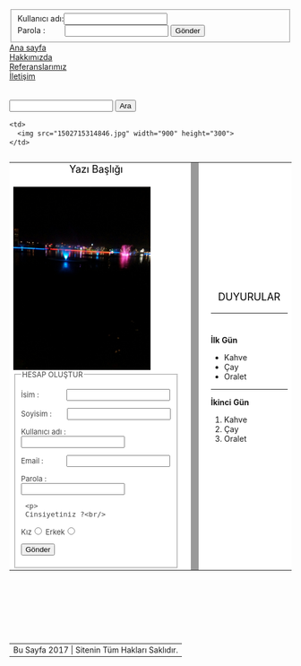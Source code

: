 <!DOCTYPE html>

<html>
  <head>
    <title>Serkan Cevizci</title>
	<link rel ="stylesheet" style="text/css" href ="serkan.css"/>
	<meta charset="utf-8">
  </head>
<body>

<div class ="menualanı">
  <div class ="kullanıcı">
     <fieldset>
    Kullanıcı adı:<input type ="text" name ="kullanıcı_adı" maxlength ="10" size ="20"/><br/>
    Parola : &nbsp; &nbsp; &nbsp; &nbsp; <input type = "password" name ="parola">
	<input type ="submit" value ="Gönder"/>
	 </fieldset>
 </div>
  <div class ="menu">
    <a href="Serkanc.html">Ana sayfa</a>
  </div>
  <div class ="menu">
    <a href="hakkimizda.html">Hakkımızda</a>
  </div>
  <div class ="menu">
    <a href="referanslar.html">Referanslarımız</a>
  </div>
  <div class ="menu">
    <a href="iletisim.html">İletişim</a>
  </div><br><br>
  <div class ="aramaalanı">
 <input type="text" class="aramatext"> <input type="submit" value="Ara">
  </div>

</div>
 
<table width="900" align="center">
  <tr>
 
    <td>
      <img src="1502715314846.jpg" width="900" height="300">
    </td>
 
  </tr>
</table>
 
<table width="900" align="center" bgcolor="ffffff">
  <tr>
 
  <td width="640" border="0">
  <font color="000000" size="4">
    <center>Yazı Başlığı</center>
  </font>
<br>
<font color="444444" size="2">
  <img src="123213256.jpg" width="245" align="left">
<form action ="" method ="">
   <fieldset>
   <legend>HESAP OLUŞTUR</legend>
     <p>
   <label for ="isim">İsim : &nbsp; &nbsp; &nbsp; &nbsp; &nbsp; &nbsp; &nbsp;</label><input type ="text" name ="isim" id ="isim">
     </p>
     <p>
   <label for ="soyisim">Soyisim :  &nbsp; &nbsp; &nbsp; &nbsp;</label><input type ="text" name ="soyisim" id ="soyisim">
     </p>
	  <p>
   <label for ="soyisim">Kullanıcı adı : </label><input type ="text" name ="soyisim" id ="soyisim">
     </p>
     <p>
   <label for ="email">Email : &nbsp; &nbsp; &nbsp; &nbsp; &nbsp; &nbsp;</label><input type ="text" name ="email" id ="email">
     </p>
     Parola : &nbsp; &nbsp; &nbsp; &nbsp; &nbsp; &nbsp;<input type = "password" name ="parola">
     
	 <p>
	 Cinsiyetiniz ?<br/>
   <label for ="kız">Kız</label><input type ="radio" name ="kız" id ="kız">
   <label for ="erkek">Erkek</label><input type ="radio" name ="erkek" id ="erkek">
	  </p>
	  <input type ="submit" value ="Gönder"/>
   </fieldset>
  </td>
 
<td width="2">
</td>
<td width="1" bgcolor="999999">
</td>
<td width="2">
</td>
 
<td width="250">
  <font color="000000" size="4">
    <center><p class ="kose1">DUYURULAR</p></center>
<hr>
  </font>
<br>
  <b>İlk Gün</b><br>
    <ul>
	  <li>Kahve</li>
	  <li>Çay</li>
	  <li>Oralet</li>
	</ul>
<hr>
 
 <b>İkinci Gün</b><br>
    <ol>
	  <li>Kahve</li>
	  <li>Çay</li>
	  <li>Oralet</li>
	</ol>
 
</td>
 
</tr>
</table>
 <br><br><br><br><br><br>
<table width="500" height="30" align="center">
<tr>
 
<td align="center">
Bu Sayfa 2017 |  Sitenin Tüm Hakları Saklıdır.
</td>
 
</tr>
</table>
 
</body>
</html>
